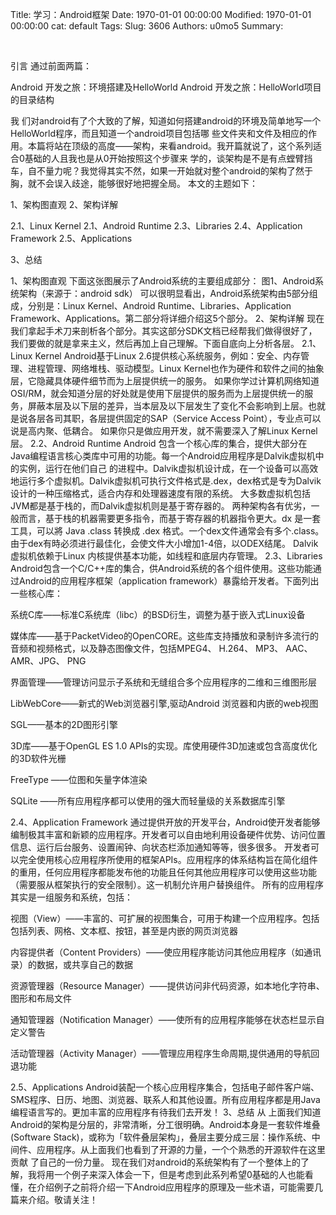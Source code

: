 Title: 学习：Android框架
Date: 1970-01-01 00:00:00
Modified: 1970-01-01 00:00:00
cat: default
Tags: 
Slug: 3606
Authors: u0mo5 
Summary: 

 
 



引言
通过前面两篇：

Android 开发之旅：环境搭建及HelloWorld
Android 开发之旅：HelloWorld项目的目录结构

我 们对android有了个大致的了解，知道如何搭建android的环境及简单地写一个HelloWorld程序，而且知道一个android项目包括哪 些文件夹和文件及相应的作用。本篇将站在顶级的高度——架构，来看android。我开篇就说了，这个系列适合0基础的人且我也是从0开始按照这个步骤来 学的，谈架构是不是有点螳臂挡车，自不量力呢？我觉得其实不然，如果一开始就对整个android的架构了然于胸，就不会误入歧途，能够很好地把握全局。 本文的主题如下：

1、架构图直观
2、架构详解

2.1、Linux Kernel
2.1、Android Runtime
2.3、Libraries
2.4、Application Framework
2.5、Applications


3、总结

1、架构图直观
下面这张图展示了Android系统的主要组成部分： 
图1、Android系统架构（来源于：android sdk）
可以很明显看出，Android系统架构由5部分组成，分别是：Linux Kernel、Android Runtime、Libraries、Application Framework、Applications。第二部分将详细介绍这5个部分。
2、架构详解
现在我们拿起手术刀来剖析各个部分。其实这部分SDK文档已经帮我们做得很好了，我们要做的就是拿来主义，然后再加上自己理解。下面自底向上分析各层。
2.1、Linux Kernel
Android基于Linux 2.6提供核心系统服务，例如：安全、内存管理、进程管理、网络堆栈、驱动模型。Linux Kernel也作为硬件和软件之间的抽象层，它隐藏具体硬件细节而为上层提供统一的服务。 如果你学过计算机网络知道OSI/RM，就会知道分层的好处就是使用下层提供的服务而为上层提供统一的服务，屏蔽本层及以下层的差异，当本层及以下层发生了变化不会影响到上层。也就是说各层各司其职，各层提供固定的SAP（Service Access Point），专业点可以说是高内聚、低耦合。 如果你只是做应用开发，就不需要深入了解Linux Kernel层。
2.2、Android Runtime
Android 包含一个核心库的集合，提供大部分在Java编程语言核心类库中可用的功能。每一个Android应用程序是Dalvik虚拟机中的实例，运行在他们自己 的进程中。Dalvik虚拟机设计成，在一个设备可以高效地运行多个虚拟机。Dalvik虚拟机可执行文件格式是.dex，dex格式是专为Dalvik 设计的一种压缩格式，适合内存和处理器速度有限的系统。 大多数虚拟机包括JVM都是基于栈的，而Dalvik虚拟机则是基于寄存器的。 两种架构各有优劣，一般而言，基于栈的机器需要更多指令，而基于寄存器的机器指令更大。dx 是一套工具，可以將 Java .class 转换成 .dex 格式。一个dex文件通常会有多个.class。由于dex有時必须进行最佳化，会使文件大小增加1-4倍，以ODEX结尾。 Dalvik虚拟机依赖于Linux 内核提供基本功能，如线程和底层内存管理。
2.3、Libraries
Android包含一个C/C++库的集合，供Android系统的各个组件使用。这些功能通过Android的应用程序框架（application framework）暴露给开发者。下面列出一些核心库：


系统C库——标准C系统库（libc）的BSD衍生，调整为基于嵌入式Linux设备

媒体库——基于PacketVideo的OpenCORE。这些库支持播放和录制许多流行的音频和视频格式，以及静态图像文件，包括MPEG4、 H.264、 MP3、 AAC、 AMR、JPG、 PNG

界面管理——管理访问显示子系统和无缝组合多个应用程序的二维和三维图形层

LibWebCore——新式的Web浏览器引擎,驱动Android 浏览器和内嵌的web视图

SGL——基本的2D图形引擎

3D库——基于OpenGL ES 1.0 APIs的实现。库使用硬件3D加速或包含高度优化的3D软件光栅

FreeType ——位图和矢量字体渲染

SQLite ——所有应用程序都可以使用的强大而轻量级的关系数据库引擎

2.4、Application Framework
通过提供开放的开发平台，Android使开发者能够编制极其丰富和新颖的应用程序。开发者可以自由地利用设备硬件优势、访问位置信息、运行后台服务、设置闹钟、向状态栏添加通知等等，很多很多。 开发者可以完全使用核心应用程序所使用的框架APIs。应用程序的体系结构旨在简化组件的重用，任何应用程序都能发布他的功能且任何其他应用程序可以使用这些功能（需要服从框架执行的安全限制）。这一机制允许用户替换组件。 所有的应用程序其实是一组服务和系统，包括：


视图（View）——丰富的、可扩展的视图集合，可用于构建一个应用程序。包括包括列表、网格、文本框、按钮，甚至是内嵌的网页浏览器

内容提供者（Content Providers）——使应用程序能访问其他应用程序（如通讯录）的数据，或共享自己的数据

资源管理器（Resource Manager）——提供访问非代码资源，如本地化字符串、图形和布局文件

通知管理器（Notification Manager）——使所有的应用程序能够在状态栏显示自定义警告

活动管理器（Activity Manager）——管理应用程序生命周期,提供通用的导航回退功能

2.5、Applications
Android装配一个核心应用程序集合，包括电子邮件客户端、SMS程序、日历、地图、浏览器、联系人和其他设置。所有应用程序都是用Java编程语言写的。更加丰富的应用程序有待我们去开发！
3、总结
从 上面我们知道Android的架构是分层的，非常清晰，分工很明确。Android本身是一套软件堆叠(Software Stack)，或称为「软件叠层架构」，叠层主要分成三层：操作系统、中间件、应用程序。从上面我们也看到了开源的力量，一个个熟悉的开源软件在这里贡献 了自己的一份力量。 现在我们对android的系统架构有了一个整体上的了解，我将用一个例子来深入体会一下，但是考虑到此系列希望0基础的人也能看懂，在介绍例子之前将介绍一下Android应用程序的原理及一些术语，可能需要几篇来介绍。敬请关注！


